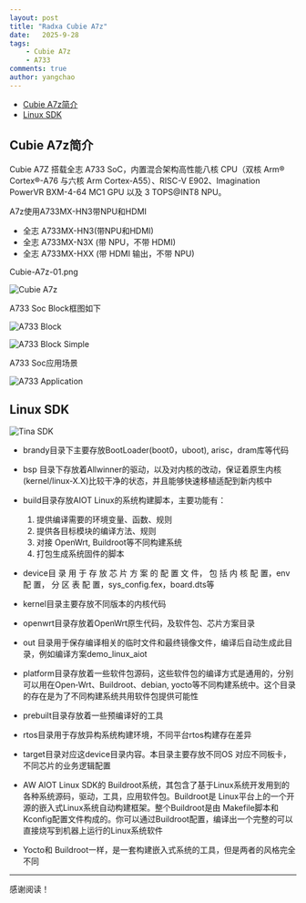 ```yaml
---
layout: post
title: "Radxa Cubie A7z"
date:   2025-9-28
tags:
    - Cubie A7z
    - A733
comments: true
author: yangchao
---
```


<!-- more -->
- [Cubie A7z简介](#cubie-a7z简介)
- [Linux SDK](#linux-sdk)


## Cubie A7z简介

Cubie A7Z 搭载全志 A733 SoC，内置混合架构高性能八核 CPU（双核 Arm® Cortex®-A76 与六核 Arm Cortex-A55）、RISC-V E902、Imagination PowerVR BXM-4-64 MC1 GPU 以及 3 TOPS@INT8 NPU。

A7z使用A733MX-HN3带NPU和HDMI
- 全志 A733MX-HN3(带NPU和HDMI)
- 全志 A733MX-N3X (带 NPU，不带 HDMI)
- 全志 A733MX-HXX (带 HDMI 输出，不带 NPU)

Cubie-A7z-01.png

![Cubie A7z](https://yangchao315.github.io/images/Cubie-A7z-01.png)

A733 Soc Block框图如下

![A733 Block](https://yangchao315.github.io/images/A733-Block.png)

![A733 Block Simple](https://yangchao315.github.io/images/A733-Block2.png)

A733 Soc应用场景

![A733 Application](https://yangchao315.github.io/images/A733-Application.png)

## Linux SDK

![Tina SDK](https://yangchao315.github.io/images/Tina-sdk.png)

- brandy目录下主要存放BootLoader(boot0，uboot), arisc，dram库等代码
- bsp 目录下存放着Allwinner的驱动，以及对内核的改动，保证着原生内核(kernel/linux‑X.X)比较干净的状态，并且能够快速移植适配到新内核中
- build目录存放AIOT Linux的系统构建脚本，主要功能有：
    1. 提供编译需要的环境变量、函数、规则
    2. 提供各目标模块的编译方法、规则
    3. 对接 OpenWrt, Buildroot等不同构建系统
    4. 打包生成系统固件的脚本

- device目 录 用 于 存 放 芯 片 方 案 的 配 置 文 件， 包 括 内 核 配 置，env 配 置， 分 区 表 配 置，sys_config.fex，board.dts等
- kernel目录主要存放不同版本的内核代码
- openwrt目录存放着OpenWrt原生代码，及软件包、芯片方案目录
- out 目录用于保存编译相关的临时文件和最终镜像文件，编译后自动生成此目录，例如编译方案demo_linux_aiot
- platform目录存放着一些软件包源码，这些软件包的编译方式是通用的，分别可以用在Open‑Wrt、Buildroot、debian, yocto等不同构建系统中。这个目录的存在是为了不同构建系统共用软件包提供可能性
- prebuilt目录存放着一些预编译好的工具
- rtos目录用于存放异构系统构建环境，不同平台rtos构建存在差异
- target目录对应这device目录内容。本目录主要存放不同OS 对应不同板卡，不同芯片的业务逻辑配置
- AW AIOT Linux SDK的 Buildroot系统，其包含了基于Linux系统开发用到的各种系统源码，驱动，工具，应用软件包。Buildroot是 Linux平台上的一个开源的嵌入式Linux系统自动构建框架。整个Buildroot是由  Makefile脚本和Kconfig配置文件构成的。你可以通过Buildroot配置，编译出一个完整的可以直接烧写到机器上运行的Linux系统软件
- Yocto和 Buildroot一样，是一套构建嵌入式系统的工具，但是两者的风格完全不同
---

感谢阅读！
